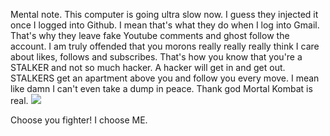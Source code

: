 Mental note. This computer is going ultra slow now. I guess they injected it once I logged into Github. I mean that's what they do when I log into Gmail. That's why they leave fake Youtube comments and ghost follow the account. 
I am truly offended that you morons really really really think I care about likes, follows and subscribes. 
That's how you know that you're a STALKER and not so much hacker. A hacker will get in and get out.
STALKERS get an apartment above you and follow you every move. I mean like damn I can't even take a dump in peace.
Thank god Mortal Kombat is real.
<img src ="https://image.tmdb.org/t/p/original/r0O1JfakjHJ66euqDB3BBUgKuTX.jpg">

Choose you fighter! I choose ME. 
